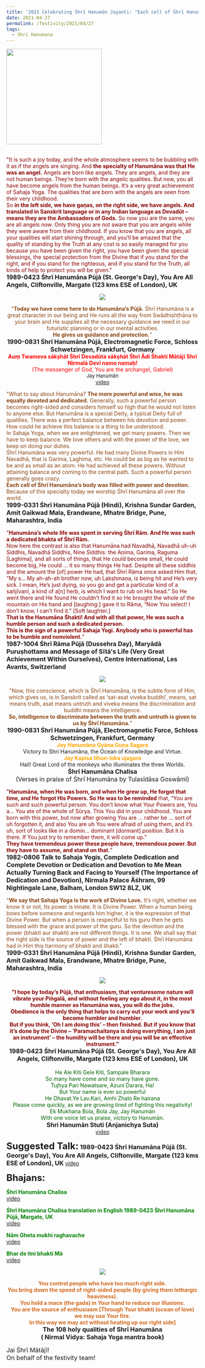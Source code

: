 ```yaml
---
title: '2021 Celebrating Śhrī Hanumān Jayanti: "Each cell of Śhrī Hanumāna’s body was filled with power and devotion" '
date: 2021-04-27
permalink: /festivity/2021/04/27
tags:
  - Shri Hanumana
---
```


<div style="text-align: left"><img src="/images/image1.png" width="250" /></div><br>

<p>
<font color="DarkRed">"It is such a joy today, and the whole atmosphere seems to be bubbling with it as if the angels are singing. And <b>the specialty of Hanumāna was that He was an angel.</b> Angels are born like angels. They are angels, and they are not human beings. They’re born with the angelic qualities. But now, you all have become angels from the human beings. It’s a very great achievement of Sahaja Yoga. The qualities that are born with the angels are seen from their very childhood.<br>
So <b>in the left side, we have gaṇas, on the right side, we have angels. And translated in Sanskrit language or in any Indian language as Devadūt – means they are the Ambassadors of Gods.</b> So now you are the same, you are all angels now. Only thing you are not aware that you are angels while they were aware from their childhood. If you know that you are angels, all your qualities will start shining through, and you’ll be amazed that the quality of standing by the Truth at any cost is so easily managed for you because you have been given the right, you have been given the special blessings, the special protection from the Divine that if you stand for the right, and if you stand for the righteous, and if you stand for the Truth, all kinds of help to protect you will be given."</font><br>
<font size="+0"><b>1989-0423 Śhrī Hanumāna Pūjā (St. George's Day), You Are All Angels, Cliftonville, Margate (123 kms ESE of London), UK</b></font>
</p>

<div style="text-align: center"><img src="/images/image689.png" /></div>

<p style=" text-align:center;">
<font color="SaddleBrown">"<b>Today we have come here to do Hanumāna’s Pūjā.</b>
Śhrī Hanumāna is a great character in our being and He runs all the way from Swādhiṣhṭhāna to your brain and 
He supplies all the necessary guidance we need in our futuristic planning or in our mental activities.<br>
<b>He gives us guidance and protection.</b>"</font><br>
<font size="+0"><b>1990-0831 Śhrī Hanumāna Pūjā, Electromagnetic Force, Schloss Schwetzingen, Frankfurt, Germany</b></font><br>
<font color="red"><b>Auṃ Twameva sākṣhāt Śhrī Devadūta sākṣhāt Śhrī Ādi Śhakti Mātājī Shri Nirmalā Devī namo namaḥ!</b><br>
(The messenger of God, You are the archangel, Gabriel)</font><br>
<font size="-1">Jay Hanumān</font><br>
<a href="https://seven-teams.github.io/Videos_Links.html">video</a>
</p>

<p>
<font color="SaddleBrown">"What to say about Hanumāna? <b>The more powerful and wise, he was equally devoted and dedicated.</b> Generally, such a powerful person becomes right-sided and considers himself so high that he would not listen to anyone else. But Hanumāna is a special Deity, a typical Deity full of qualities. There was a perfect balance between his devotion and power. How could he achieve this balance is a thing to be understood.<br>
In Sahaja Yoga, when we are enlightened, we get many powers. Then we have to keep balance. We love others and with the power of the love, we keep on doing our duties.<br>
Śhrī Hanumāna was very powerful. He had many Divine Powers in Him Navadhā, that is Garima, Laghima, etc. He could be as big as he wanted to be and as small as an atom. He had achieved all these powers. Without attaining balance and coming to the central path. Such a powerful person generally goes crazy.<br>
<b>Each cell of Śhrī Hanumāna’s body was filled with power and devotion.</b> Because of this specialty today we worship Śhrī Hanumāna all over the world.</font><br>
<font size="+0"><b>1999-0331 Śhrī Hanumāna Pūjā (Hindi), Krishna Sundar Garden, Amit Gaikwad Mala, Erandwane, Mhatre Bridge, Pune, Maharashtra, India</b></font>
</p>

<p>
<font color="DarkRed">"<b>Hanumāna’s whole life was spent in serving Śhrī Rām. And He was such a dedicated bhakta of Śhrī Rām.</b><br>
Now here the contrast is also that Hanumāna had Navadhā, Navadhā uh-uh Siddhis, Navadhā Siddhis, Nine Siddhis: the Aṇima, Garima, Raguma [Laghima], and all sorts of things, that He could become small, He could become big, He could ... it so many things He had. Despite all these siddhis and the amount the [of] power He had, that Śhrī Rāma once asked Him that, “My s... My ah-ah-ah brother now, uh Lakṣhmaṇa, is being hit and He’s very sick. I mean, He’s just dying, so you go and get a particular kind of a sañjīvanī, a kind of a[n] herb, is which I want to rub on His head.” So He went there and He found He couldn’t find it so He brought the whole of the mountain on His hand and [laughing:] gave it to Rāma, “Now You select! I don’t know, I can’t find it.” [Soft laughter.]<br>
<b>That is the Hanumāna Śhakti! And with all that power, He was such a humble person and such a dedicated person.<br>
This is the sign of a powerful Sahaja Yogi. Anybody who is powerful has to be humble and nonviolent.</b>"</font><br>
<font size="+0"><b>1987-1004 Śhrī Rāma Pūjā (Dussehra Day), Maryādā Puruṣhottama and Message of Sītā's Life (Very Great Achievement Within Ourselves), Centre International, Les Avants, Switzerland</b></font>
</p>

<div style="text-align: center"><img src="/images/image690.png" /></div>

<p style=" text-align:center;">
<font color="SaddleBrown">"Now, this conscience, which is Śhrī Hanumāna, is the subtle form of Him, which gives us, is in Sanskrit called as ‘sat-asat viveka buddhi’, means, sat means truth, asat means untruth 
and viveka means the discrimination and buddhi means the intelligence.<br>
<b>So, intelligence to discriminate between the truth and untruth is given to us by Śhrī Hanumāna.</b>"</font><br>
<font size="+0"><b>1990-0831 Śhrī Hanumāna Pūjā, Electromagnetic Force, Schloss Schwetzingen, Frankfurt, Germany</b></font><br>
<font color="orange"><b>Jay Hanumāna Gyāna Guṇa Sagara</b></font><br>
Victory to Shri Hanumāna, the Ocean of Knowledge and Virtue.<br>
<font color="orange"><b>Jay Kapisa tihun-loka ujagara</b></font><br>
Hail! Great Lord of the monkeys who illuminates the three Worlds.<br>
<font size="+0"><b>Śhrī Hanumāna Chalisa</b></font><br>
<font size="+0">(Verses in praise of Śhrī Hanumāna by Tulasīdāsa Goswāmī)</font>
</p>

<p>
<font color="DarkRed">"<b>Hanumāna, when He was born, and when He grew up, He forgot that time, and He forgot His Powers. So He was to be reminded</b> that, “You are such and such powerful person. You don’t know what Your Powers are, You a... You ate of the whole of Sūrya. This You did in your childhood. You are born with this power, but now after growing You are ... rather be ... sort of uh forgotten it, and also You are uh You were afraid of using them, and it’s uh, sort of looks like in a domin... dominant [dormant] position. But it is there. If You just try to remember them, it will come up."<br>
<b>They have tremendous power these people have, tremendous power. But they have to assume, and stand on that.</b>"</font><br>
<font size="+0"><b>1982-0806 Talk to Sahaja Yogis, Complete Dedication and Complete Devotion or Dedication and Devotion to Me Mean Actually Turning Back and Facing to Yourself (The Importance of Dedication and Devotion), Nirmala Palace Āśhram, 99 Nightingale Lane, Balham, London SW12 8LZ, UK</b></font>
</p>

<p>
<font color="SaddleBrown">"<b>We say that Sahaja Yoga is the work of Divine Love.</b> It’s right, whether we know it or not, Its power is innate. It is Divine Power. When a human being bows before someone and regards him higher, it is the expression of that Divine Power. But when a person is respectful to his guru then he gets blessed with the grace and power of the guru.
So the devotion and the power (bhakti aur śhakti) are not different things. It is one. We shall say that the right side is the source of power and the left of bhakti. Śhrī Hanumāna had in Him this harmony of bhakti and śhakti."</font><br>
<font size="+0"><b>1999-0331 Śhrī Hanumāna Pūjā (Hindi), Krishna Sundar Garden, Amit Gaikwad Mala, Erandwane, Mhatre Bridge, Pune, Maharashtra, India</b></font>
</p>

<div style="text-align: center"><img src="/images/image691.png" /></div>

<p style=" text-align:center;">
<font color="DarkRed"><b>"I hope by today’s Pūjā, that enthusiasm, that venturesome nature will vibrate your Piṅgalā, and without feeling any ego about it, in the most humble manner as Hanumāna was, you will do the jobs.<br>
Obedience is the only thing that helps to carry out your work and you’ll become humbler and humbler.<br>
But if you think, ‘Oh I am doing this’ – then finished. But if you know that it’s done by the Divine – ‘Paramachaitanya is doing everything, I am just an instrument’ – the humility will be there and you will be an effective instrument."</b></font><br>
<font size="+0"><b>1989-0423 Śhrī Hanumāna Pūjā (St. George's Day), You Are All Angels, Cliftonville, Margate (123 kms ESE of London), UK</b></font><br>
<br>
<font color="DarkGreen">He Ale Kiti Gele Kiti, Sampale Bharara<br>
So many have come and so many have gone.<br>
Tujhya Pari Nawatsare, Azuni Darara, Ha!<br>
But Your name is ever so powerful<br>
He Dhavat.Ye Lav.Kari, Amhi Zhalo Re hairana<br>
Please come quickly, as we are growing tired of fighting this negativity!<br>
Ek Mukhana Bola, Bola Jay, Jay Hanumān<br>
With one voice let us praise, victory to Hanumān.</font><br>
<font size="+0"><b>Shri Hanumān Stuti (Anjanichya Suta)</b></font><br>
<a href="https://seven-teams.github.io/Videos_Links.html">video</a>
</p>

<font size="+2"><b>Suggested Talk:</b></font> 
<font size="+0"><b>1989-0423 Śhrī Hanumāna Pūjā (St. George's Day), You Are All Angels, Cliftonville, Margate (123 kms ESE of London), UK</b></font>
<a href=""> video</a><br>

<font size="+2"><b>Bhajans:</b></font>

<p>
<font color="green"><b>Śhrī Hanumāna Chalisa</b></font><br>
<a href="https://seven-teams.github.io/Videos_Links.html">video</a>
</p>
 
<p>
<font color="green"><b>Śhrī Hanumāna Chalisa translation in English 1989-0423 Śhrī Hanumāna Pūjā, Margate, UK</b></font><br>
<a href="https://seven-teams.github.io/Videos_Links.html">video</a>
</p>

<p>
<font color="green"><b>Nām Gheta mukhi raghavache</b></font><br>
<a href="https://seven-teams.github.io/Videos_Links.html">video</a>
</p>

<p>
<font color="green"><b>Bhar de itni bhakti Mā</b></font><br>
<a href="https://seven-teams.github.io/Videos_Links.html">video</a>
</p>

<div style="text-align: center"><img src="/images/image692.png" /></div>

<p style="text-align:center;">
<font color="Chocolate"><b> You control people who have too much right side.<br>
You bring down the speed of right-sided people (by giving them lethargic heaviness).<br>
You hold a mace (the gada) in Your hand to reduce our illusions.<br>
You are the source of enthusiasm [Through Your bhakti (ocean of love) we may use Your fire.<br>
In this way we may act without heating up our right side]  </b></font><br>
<font size="+0"><b>The 108 holy qualities of Shrī Hanumāna<br>
( Nirmal Vidya: Sahaja Yoga mantra book)</b></font>
</p>

<p>
<font size="+0">Jai Śhrī Mātājī!<br>
On behalf of the festivity team!</font>
</p>